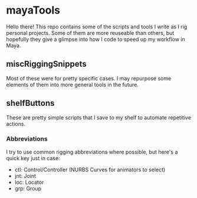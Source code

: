 # mayaTools
Hello there!
This repo contains some of the scripts and tools I write as I rig personal projects. Some of them are more reuseable than others, but hopefully they give a glimpse into how I code to speed up my workflow in Maya.

## miscRiggingSnippets
Most of these were for pretty specific cases. I may repurpose some elements of them into more general tools in the future.

## shelfButtons
These are pretty simple scripts that I save to my shelf to automate repetitive actions.

### Abbreviations
I try to use common rigging abbreviations where possible, but here's a quick key just in case:
- ctl: Control/Controller (NURBS Curves for animators to select)
- jnt: Joint
- loc: Locator
- grp: Group
